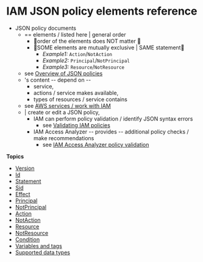 # IAM JSON policy elements reference<a name="reference_policies_elements"></a>

* JSON policy documents
  * == elements / listed here | general order
    * 👀order of the elements does NOT matter 👀
    * 👀SOME elements are mutually exclusive | SAME statement👀
      * _Example1:_ `Action`/`NotAction`
      * _Example2:_ `Principal`/`NotPrincipal`
      * _Example3:_ `Resource`/`NotResource`
  * see [Overview of JSON policies](access_policies.md#overview-of-json-policiesa-nameaccess_policies-jsona)
  * 's content -- depend on --
    * service,
    * actions / service makes available,
    * types of resources / service contains
  * see [AWS services / work with IAM](reference_aws-services-that-work-with-iam.md)
  * | create or edit a JSON policy,
    * IAM can perform policy validation / identify JSON syntax errors
      * see [Validating IAM policies](access_policies_policy-validator.md) 
    * IAM Access Analyzer -- provides -- additional policy checks / make recommendations
      * see [ IAM Access Analyzer policy validation](https://docs.aws.amazon.com/IAM/latest/UserGuide/access-analyzer-policy-validation.html) 

**Topics**
+ [Version](reference_policies_elements_version.md)
+ [Id](reference_policies_elements_id.md)
+ [Statement](reference_policies_elements_statement.md)
+ [Sid](reference_policies_elements_sid.md)
+ [Effect](reference_policies_elements_effect.md)
+ [Principal](reference_policies_elements_principal.md)
+ [NotPrincipal](reference_policies_elements_notprincipal.md)
+ [Action](reference_policies_elements_action.md)
+ [NotAction](reference_policies_elements_notaction.md)
+ [Resource](reference_policies_elements_resource.md)
+ [NotResource](reference_policies_elements_notresource.md)
+ [Condition](reference_policies_elements_condition.md)
+ [Variables and tags](reference_policies_variables.md)
+ [Supported data types](reference_policies_elements_datatypes.md)